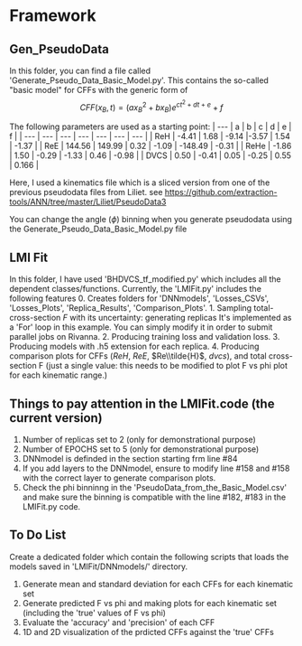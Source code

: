 # Framework

## Gen_PseudoData
   In this folder, you can find a file called 'Generate_Pseudo_Data_Basic_Model.py'.
   This contains the so-called "basic model" for CFFs with the generic form of
   $$CFF(x_B,t) = (a x_B^2 + b x_B) e^{ct^2 + dt + e}+f $$

   The following parameters are used as a starting point:
   | --- | a | b | c | d | e | f |
   | --- | --- | --- | --- | --- | --- | --- |
   | ReH | -4.41 | 1.68 | -9.14 |-3.57 | 1.54 | -1.37 |
   | ReE | 144.56 | 149.99 | 0.32 | -1.09 | -148.49 | -0.31 |
   | ReHe |  -1.86 | 1.50 | -0.29 | -1.33 | 0.46 | -0.98 |
   | DVCS | 0.50  | -0.41 | 0.05 | -0.25 | 0.55 | 0.166 |

   Here, I used a kinematics file which is a sliced version from one of the previous pseudodata files from Liliet.
   see https://github.com/extraction-tools/ANN/tree/master/Liliet/PseudoData3

   You can change the angle ($\phi$) binning when you generate pseudodata using the Generate_Pseudo_Data_Basic_Model.py file

   ## LMI Fit

   In this folder, I have used 'BHDVCS_tf_modified.py' which includes all the dependent classes/functions.
   Currently, the 'LMIFit.py' includes the following features 
    0. Creates folders for 'DNNmodels', 'Losses_CSVs', 'Losses_Plots', 'Replica_Results', 'Comparison_Plots'.
    1. Sampling total-cross-section $F$ with its uncertainty: generating replicas
       It's implemented as a 'For' loop in this example. You can simply modify it in order to submit parallel jobs on Rivanna.
    2. Producing training loss and validation loss.
    3. Producing models with .h5 extension for each replica.
    4. Producing comparison plots for CFFs ($ReH$, $ReE$, $Re\\tilde{H}$, $dvcs$), and total cross-section F (just a single value: this needs to be modified to plot F vs phi plot for each kinematic range.)

   ## Things to pay attention in the LMIFit.code (the current version)
   
   1. Number of replicas set to 2 (only for demonstrational purpose)
   2. Number of EPOCHS set to 5 (only for demonstrational purpose)
   3. DNNmodel is definded in the section starting frm line #84
   4. If you add layers to the DNNmodel, ensure to modify line #158 and #158 with the correct layer to generate comparison plots.
   5. Check the phi binninng in the 'PseudoData_from_the_Basic_Model.csv' and make sure the binning is compatible with the line #182, #183 in the LMIFit.py code.

  ## To Do List
Create a dedicated folder which contain the following scripts that loads the models saved in 'LMIFit/DNNmodels/' directory.
1. Generate mean and standard deviation for each CFFs for each kinematic set
2. Generate predicted F vs phi and making plots for each kinematic set (including the 'true' values of F vs phi)
3. Evaluate the 'accuracy' and 'precision' of each CFF
4. 1D and 2D visualization of the prdicted CFFs against the 'true' CFFs
